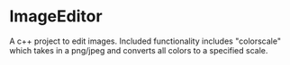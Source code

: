 # ImageEditor
A c++ project to edit images.  Included functionality includes "colorscale" which takes in a png/jpeg and converts all colors to a specified scale.
